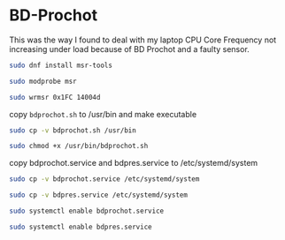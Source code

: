 # BD-Prochot

This was the way I found to deal with my laptop CPU Core Frequency not increasing under load because of BD Prochot and a faulty sensor.
 
 ```bash
sudo dnf install msr-tools
```

```bash
sudo modprobe msr
```

```bash
sudo wrmsr 0x1FC 14004d
```

copy `bdprochot.sh` to /usr/bin and make executable

```bash
sudo cp -v bdprochot.sh /usr/bin
```

```bash
sudo chmod +x /usr/bin/bdprochot.sh
```

copy bdprochot.service and bdpres.service to /etc/systemd/system

```bash
sudo cp -v bdprochot.service /etc/systemd/system
```

```bash
sudo cp -v bdpres.service /etc/systemd/system
```

```bash
sudo systemctl enable bdprochot.service 
```

```bash
sudo systemctl enable bdpres.service
```
